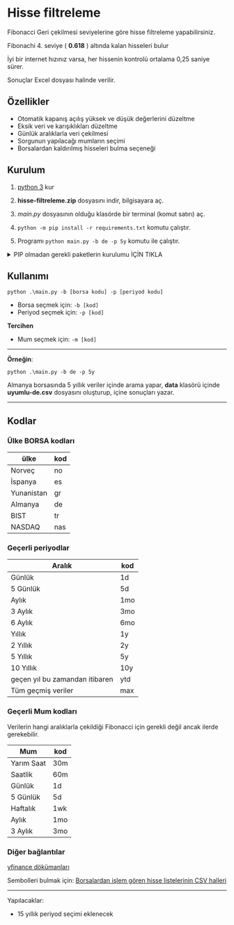 # Hisse filtreleme

Fibonacci Geri çekilmesi seviyelerine göre hisse filtreleme yapabilirsiniz.

Fibonachi 4. seviye ( **0.618** ) altında kalan hisseleri bulur

İyi bir internet hızınız varsa, her hissenin kontrolü ortalama 0,25 saniye sürer.

Sonuçlar Excel dosyası halinde verilir.

## Özellikler

* Otomatik kapanış açılış yüksek ve düşük değerlerini düzeltme
* Eksik veri ve karışıklıkları düzeltme
* Günlük aralıklarla veri çekilmesi
* Sorgunun yapılacağı mumların seçimi
* Borsalardan kaldırılmış hisseleri bulma seçeneği

## Kurulum

1. [python 3](https://www.python.org/downloads/) kur

1. **hisse-filtreleme.zip** dosyasını indir, bilgisayara aç.
1. *main.py* dosyasının olduğu klasörde bir terminal (komut satırı) aç.
1. `python -m pip install -r requirements.txt` komutu çalıştır.
1. Programı `python main.py -b de -p 5y` komutu ile çalıştır.

<details><summary>PIP olmadan gerekli paketlerin kurulumu İÇİN TIKLA</summary>
<p>

1. Sistemine *yfinance* eklemek için `pip install yfinance` çalıştır.
1. Sistemine *SciPy* eklemek için `pip install scipy` çalıştır.

</p>
</details>

## Kullanımı

`python .\main.py -b [borsa kodu] -p [periyod kodu]`

* Borsa seçmek için: `-b [kod]`
* Periyod seçmek için: `-p [kod]`

**Tercihen**

* Mum seçmek için: `-m [kod]`

---

**Örneğin**:

 `python .\main.py -b de -p 5y`

 Almanya borsasında 5 yıllık veriler içinde arama yapar, **data** klasörü içinde **uyumlu-de.csv** dosyasını oluşturup, içine sonuçları yazar.

---

## Kodlar

### Ülke BORSA kodları

| ülke | kod|
-------|----|
| Norveç |no|
| İspanya | es |
| Yunanistan |gr |
| Almanya |de |
| BIST |tr |
| NASDAQ |nas |

### Geçerli periyodlar

| Aralık | kod|
|----------|----|
| Günlük   |1d|
| 5 Günlük | 5d |
| Aylık    |1mo |
| 3 Aylık  |3mo |
| 6 Aylık  |6mo |
| Yıllık   |1y |
| 2 Yıllık |2y |
| 5 Yıllık |5y |
| 10 Yıllık|10y |
| geçen yıl bu zamandan itibaren |ytd |
| Tüm geçmiş veriler |max |

### Geçerli Mum kodları

Verilerin hangi aralıklarla çekildiği Fibonacci için gerekli değil ancak ilerde gerekebilir.

| Mum  | kod|
|----------|---|
| Yarım Saat |30m|
| Saatlik |60m|
| Günlük  |1d |
| 5 Günlük   |5d |
| Haftalık |1wk |
| Aylık |1mo |
| 3 Aylık|3mo |

### Diğer bağlantılar

[yfinance dökümanları](https://openbase.com/python/yfinance/documentation)

Sembolleri bulmak için:
[Borsalardan işlem gören hisse listelerinin CSV halleri](https://www.nasdaq.com/market-activity/stocks/screener)

---

Yapılacaklar:

* 15 yıllık periyod seçimi eklenecek
